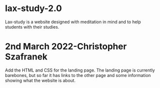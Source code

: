 # lax-study-2.0
Lax-study is a website designed with meditation in mind and to help students with their studies.

# 2nd March 2022-Christopher Szafranek
Add the HTML and CSS for the landing page. The landing page is currently barebones, but so far it has links to the other page and some information showing what the website is about.
